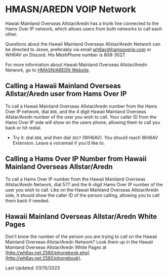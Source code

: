 # HMASN/AREDN VOIP Network

Hawaii Mainland Overseas Allstar/Aredn has a trunk line connected to the Hams Over IP network, which allows users from both networks to call each other.

Questions about the Hawaii Mainland Overseas Allstar/Aredn Network can be directed to Jesse, preferably via email wh6av@hamsoverip.com or WH6AV on Discord. His MeshPhone number is 808-3027.

For more information about Hawaii Mainland Overseas Allstar/Aredn Network, go to [HMASN/AREDN Website](http://hmasn.com).

## Calling a Hawaii Mainland Overseas Allstar/Aredn user from Hams Over IP

To call a Hawaii Mainland Overseas Allstar/Aredn number from the Hams Over IP network, dial ```808```, and the 4 digit Hawaii Mainland Overseas Allstar/Aredn number of the user you wish to call. Your caller ID from the Hams Over IP side will show on the users phone, allowing them to call you back or hit redial.

* Try it: dial ```808```, and then dial ```3027``` (WH6AV). You should reach WH6AV Extension.  Leave a voicemail if you'd like to.

## Calling a Hams Over IP Number from Hawaii Mainland Overseas Allstar/Aredn

To call a Hams Over IP number from the Hawaii Mainland Overseas Allstar/Aredn Network, dial 577 and the 6-digit Hams Over IP number of the user you wish to call. Like on the Hawaii Mainland Overseas Allstar/Aredn side, it should show the caller ID of the person calling, allowing you to call them back if needed.

## Hawaii Mainland Overseas Allstar/Aredn White Pages

Don't know the number of the person you are trying to call on the Hawaii Mainland Overseas Allstar/Aredn Network? Look them up in the Hawaii Mainland Overseas Allstar/Aredn White Pages at [http://wh6av.net:2580/phonebook.php](http://wh6av.net:2580/phonebook).

Last Updated: 03/15/2023
